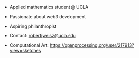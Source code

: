 - Applied mathematics student @ UCLA
- Passionate about web3 development
- Aspiring philanthropist
- Contact: robertjweisz@ucla.edu

- Computational Art: https://openprocessing.org/user/217913?view=sketches
